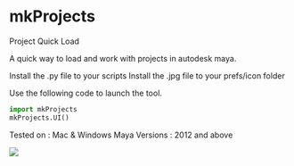 mkProjects
==========

Project Quick Load

A quick way to load and work with projects in autodesk maya.

Install the .py file to your scripts
Install the .jpg file to your prefs/icon folder

Use the following code to launch the tool.
```python
import mkProjects
mkProjects.UI()
```
Tested on : Mac & Windows
Maya Versions : 2012 and above

![](https://github.com/atvKumar/mkProjects/blob/master/Sample.png?raw=true)
